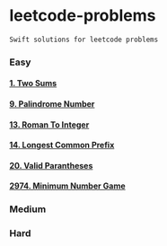 # leetcode-problems
```
Swift solutions for leetcode problems
```
### Easy

#### [1. Two Sums](https://github.com/n4vneetSin9h/leetcode-problems/blob/main/1.%20Two_Sums.swift)
#### [9. Palindrome Number](https://github.com/n4vneetSin9h/leetcode-problems/blob/main/9.%20Palindrome_Number.swift)
#### [13. Roman To Integer](https://github.com/n4vneetSin9h/leetcode-problems/blob/main/13.%20Roman_To_Integer.swift)
#### [14. Longest Common Prefix](https://github.com/n4vneetSin9h/leetcode-problems/blob/main/14.%20Longest_Common_Prefix.swift)
#### [20. Valid Parantheses](https://github.com/n4vneetSin9h/leetcode-problems/blob/main/20.%20Valid_Parantheses.swift)
#### [2974. Minimum Number Game](https://github.com/n4vneetSin9h/leetcode-problems/blob/main/2974.%20Minimum_Number_Game.swift)


### Medium

### Hard
